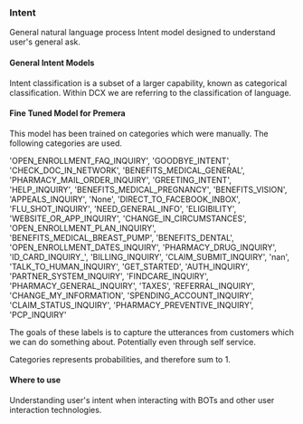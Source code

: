 ﻿### Intent

General natural language process Intent model designed to understand user's general ask.

#### General Intent Models
Intent classification is a subset of a larger capability, known as categorical classification. Within DCX we are referring to the
classification of language.




#### Fine Tuned Model for Premera
This model has been trained on categories which were manually.  The following categories are used.

'OPEN_ENROLLMENT_FAQ_INQUIRY', 'GOODBYE_INTENT', 'CHECK_DOC_IN_NETWORK', 'BENEFITS_MEDICAL_GENERAL',
'PHARMACY_MAIL_ORDER_INQUIRY', 'GREETING_INTENT', 'HELP_INQUIRY', 'BENEFITS_MEDICAL_PREGNANCY',
'BENEFITS_VISION', 'APPEALS_INQUIRY', 'None', 'DIRECT_TO_FACEBOOK_INBOX', 'FLU_SHOT_INQUIRY',
'NEED_GENERAL_INFO', 'ELIGIBILITY', 'WEBSITE_OR_APP_INQUIRY', 'CHANGE_IN_CIRCUMSTANCES',
'OPEN_ENROLLMENT_PLAN_INQUIRY', 'BENEFITS_MEDICAL_BREAST_PUMP', 'BENEFITS_DENTAL',
'OPEN_ENROLLMENT_DATES_INQUIRY', 'PHARMACY_DRUG_INQUIRY', 'ID_CARD_INQUIRY_', 'BILLING_INQUIRY',
'CLAIM_SUBMIT_INQUIRY', 'nan', 'TALK_TO_HUMAN_INQUIRY', 'GET_STARTED', 'AUTH_INQUIRY', 'PARTNER_SYSTEM_INQUIRY',
'FINDCARE_INQUIRY', 'PHARMACY_GENERAL_INQUIRY', 'TAXES', 'REFERRAL_INQUIRY', 'CHANGE_MY_INFORMATION',
'SPENDING_ACCOUNT_INQUIRY', 'CLAIM_STATUS_INQUIRY', 'PHARMACY_PREVENTIVE_INQUIRY', 'PCP_INQUIRY'

The goals of these labels is to capture the utterances from customers which we can do something about.
Potentially even through self service.

Categories represents probabilities, and therefore sum to 1.


#### Where to use
Understanding user's intent when interacting with BOTs and other user interaction technologies.


